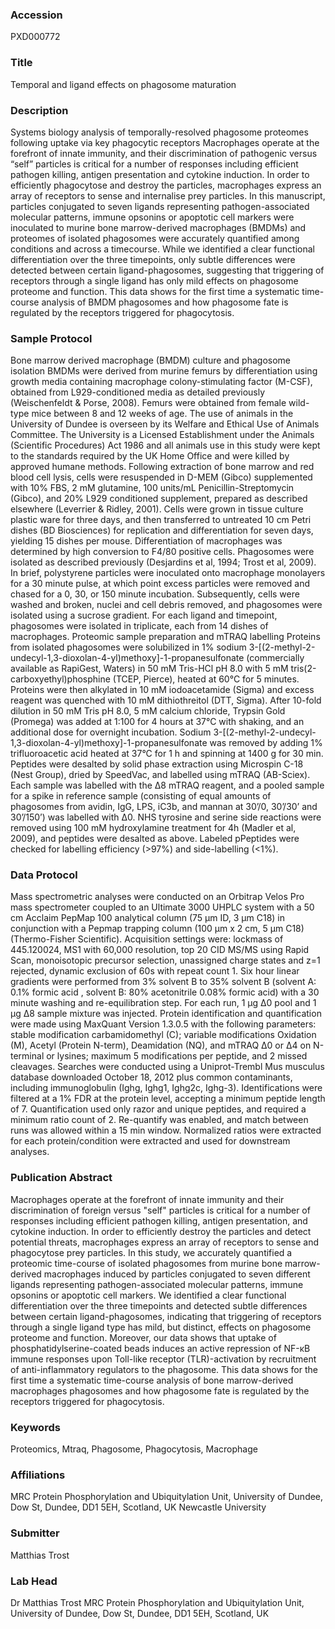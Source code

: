 ### Accession
PXD000772

### Title
Temporal and ligand effects on phagosome maturation

### Description
Systems biology analysis of temporally-resolved phagosome proteomes following uptake via key phagocytic receptors Macrophages operate at the forefront of innate immunity, and their discrimination of pathogenic versus “self” particles is critical for a number of responses including efficient pathogen killing, antigen presentation and cytokine induction. In order to efficiently phagocytose and destroy the particles, macrophages express an array of receptors to sense and internalise prey particles. In this manuscript, particles conjugated to seven ligands representing pathogen-associated molecular patterns, immune opsonins or apoptotic cell markers were inoculated to murine bone marrow-derived macrophages (BMDMs) and proteomes of isolated phagosomes were accurately quantified among conditions and across a timecourse.  While we identified a clear functional differentiation over the three timepoints, only subtle differences were detected between certain ligand-phagosomes, suggesting that triggering of receptors through a single ligand has only mild effects on phagosome proteome and function. This data shows for the first time a systematic time-course analysis of BMDM phagosomes and how phagosome fate is regulated by the receptors triggered for phagocytosis.

### Sample Protocol
Bone marrow derived macrophage (BMDM) culture and phagosome isolation BMDMs were derived from murine femurs by differentiation using growth media containing macrophage colony-stimulating factor (M-CSF), obtained from L929-conditioned media as detailed previously (Weischenfeldt & Porse, 2008). Femurs were obtained from female wild-type mice between 8 and 12 weeks of age. The use of animals in the University of Dundee is overseen by its Welfare and Ethical Use of Animals Committee. The University is a Licensed Establishment under the Animals (Scientific Procedures) Act 1986 and all animals use in this study were kept to the standards required by the UK Home Office and were killed by approved humane methods. Following extraction of bone marrow and red blood cell lysis, cells were resuspended in D-MEM (Gibco) supplemented with 10% FBS, 2 mM glutamine, 100 units/mL Penicillin-Streptomycin (Gibco), and 20% L929 conditioned supplement, prepared as described elsewhere (Leverrier & Ridley, 2001). Cells were grown in tissue culture plastic ware for three days, and then transferred to untreated 10 cm Petri dishes (BD Biosciences) for replication and differentiation for seven days, yielding 15 dishes per mouse. Differentiation of macrophages was determined by high conversion to F4/80 positive cells.   Phagosomes were isolated as described previously (Desjardins et al, 1994; Trost et al, 2009).  In brief, polystyrene particles were inoculated onto macrophage monolayers for a 30 minute pulse, at which point excess particles were removed and chased for a 0, 30, or 150 minute incubation. Subsequently, cells were washed and broken, nuclei and cell debris removed, and phagosomes were isolated using a sucrose gradient.  For each ligand and timepoint, phagosomes were isolated in triplicate, each from 14 dishes of macrophages.  Proteomic sample preparation and mTRAQ labelling Proteins from isolated phagosomes were solubilized in 1% sodium 3-[(2-methyl-2-undecyl-1,3-dioxolan-4-yl)methoxy]-1-propanesulfonate (commercially available as RapiGest, Waters) in 50 mM Tris-HCl pH 8.0 with 5 mM tris(2-carboxyethyl)phosphine (TCEP, Pierce), heated at 60°C for 5 minutes.  Proteins were then alkylated in 10 mM iodoacetamide (Sigma) and excess reagent was quenched with 10 mM dithiothreitol (DTT, Sigma). After 10-fold dilution in 50 mM Tris pH 8.0, 5 mM calcium chloride, Trypsin Gold (Promega) was added at 1:100 for 4 hours at 37°C with shaking, and an additional dose for overnight incubation. Sodium 3-[(2-methyl-2-undecyl-1,3-dioxolan-4-yl)methoxy]-1-propanesulfonate was removed by adding 1% trifluoroacetic acid heated at 37°C for 1 h and spinning at 1400 g for 30 min. Peptides were desalted by solid phase extraction using Microspin C-18 (Nest Group), dried by SpeedVac, and labelled using mTRAQ (AB-Sciex). Each sample was labelled with the Δ8 mTRAQ reagent, and a pooled sample for a spike in reference sample (consisting of equal amounts of phagosomes from avidin, IgG, LPS, iC3b, and mannan at 30’/0, 30’/30’ and 30’/150’) was labelled with Δ0. NHS tyrosine and serine side reactions were removed using 100 mM hydroxylamine treatment for 4h (Madler et al, 2009), and peptides were desalted as above. Labeled pPeptides were checked for labelling efficiency (>97%) and side-labelling (<1%).

### Data Protocol
Mass spectrometric analyses were conducted on an Orbitrap Velos Pro mass spectrometer coupled to an Ultimate 3000 UHPLC system with a 50 cm Acclaim PepMap 100 analytical column (75 μm ID, 3 μm C18) in conjunction with a Pepmap trapping column (100 μm x 2 cm, 5 μm C18) (Thermo-Fisher Scientific). Acquisition settings were: lockmass of 445.120024, MS1 with 60,000 resolution, top 20 CID MS/MS using Rapid Scan, monoisotopic precursor selection, unassigned charge states and z=1 rejected, dynamic exclusion of 60s with repeat count 1.  Six hour linear gradients were performed from 3% solvent B to 35% solvent B (solvent A: 0.1% formic acid , solvent B: 80% acetonitrile 0.08% formic acid) with a 30 minute washing and re-equilibration step. For each run, 1 µg Δ0 pool and 1 µg Δ8 sample mixture was injected.  Protein identification and quantification were made using MaxQuant Version 1.3.0.5 with the following parameters: stable modification carbamidomethyl (C); variable modifications Oxidation (M), Acetyl (Protein N-term), Deamidation (NQ), and mTRAQ Δ0 or Δ4 on N-terminal or lysines; maximum 5 modifications per peptide, and 2 missed cleavages. Searches were conducted using a Uniprot-Trembl Mus musculus database downloaded October 18, 2012 plus common contaminants, including immunoglobulin (Ighg, Ighg1, Ighg2c, Ighg-3). Identifications were filtered at a 1% FDR at the protein level, accepting a minimum peptide length of 7. Quantification used only razor and unique peptides, and required a minimum ratio count of 2. Re-quantify was enabled, and match between runs was allowed within a 15 min window. Normalized ratios were extracted for each protein/condition were extracted and used for downstream analyses.

### Publication Abstract
Macrophages operate at the forefront of innate immunity and their discrimination of foreign versus "self" particles is critical for a number of responses including efficient pathogen killing, antigen presentation, and cytokine induction. In order to efficiently destroy the particles and detect potential threats, macrophages express an array of receptors to sense and phagocytose prey particles. In this study, we accurately quantified a proteomic time-course of isolated phagosomes from murine bone marrow-derived macrophages induced by particles conjugated to seven different ligands representing pathogen-associated molecular patterns, immune opsonins or apoptotic cell markers. We identified a clear functional differentiation over the three timepoints and detected subtle differences between certain ligand-phagosomes, indicating that triggering of receptors through a single ligand type has mild, but distinct, effects on phagosome proteome and function. Moreover, our data shows that uptake of phosphatidylserine-coated beads induces an active repression of NF-&#x3ba;B immune responses upon Toll-like receptor (TLR)-activation by recruitment of anti-inflammatory regulators to the phagosome. This data shows for the first time a systematic time-course analysis of bone marrow-derived macrophages phagosomes and how phagosome fate is regulated by the receptors triggered for phagocytosis.

### Keywords
Proteomics, Mtraq, Phagosome, Phagocytosis, Macrophage

### Affiliations
MRC Protein Phosphorylation and Ubiquitylation Unit, University of Dundee, Dow St, Dundee, DD1 5EH, Scotland, UK
Newcastle University

### Submitter
Matthias Trost

### Lab Head
Dr Matthias Trost
MRC Protein Phosphorylation and Ubiquitylation Unit, University of Dundee, Dow St, Dundee, DD1 5EH, Scotland, UK


